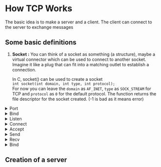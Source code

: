 # How TCP Works

The basic idea is to make a server and a client. The client can connect to the server to exchange messages

## Some basic definitions

1.  **Socket :** You can think of a socket as something (a structure), maybe a virtual connector which can be used to connect to another socket.<br> Imagine it like a plug that can fit into a matching outlet to establish a connection.

    In C, socket() can be used to create a socket <br>
    `int socket(int domain, int type, int protocol);`<br>
    For now you can leave the `domain` as `AF_INET`, `type` as `SOCK_STREAM` for TCP and `protocol` as `0` for the default protocol. The function returns the file descriptor for the socket created. (-1 is bad as it means error)

</details>

<details>
<summary> Port </summary>
edit later
</details>

<details>
<summary> Bind </summary>
edit later
</details>

<details>
<summary> Listen </summary>
edit later
</details>

<details>
<summary> Connect </summary>
edit later
</details>

<details>
<summary> Accept </summary>
edit later
</details>

<details>
<summary> Send </summary>
edit later
</details>

<details>
<summary> Recv </summary>
edit later
</details>

<details>
<summary> Bind </summary>
edit later
</details>

## Creation of a server
